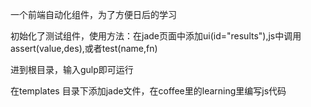 一个前端自动化组件，为了方便日后的学习

初始化了测试组件，使用方法：在jade页面中添加ui(id="results"),js中调用assert(value,des),或者test(name,fn)

进到根目录，输入gulp即可运行

在templates 目录下添加jade文件，在coffee里的learning里编写js代码
